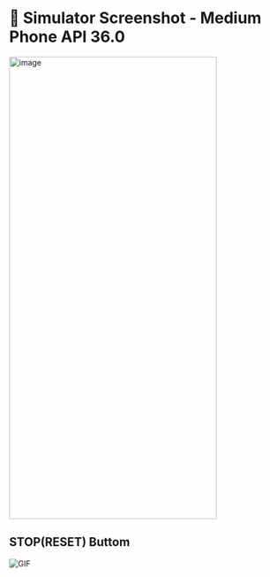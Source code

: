 # 📱 Simulator Screenshot - Medium Phone API 36.0  
<img width="376" height="836" alt="image" src="https://github.com/user-attachments/assets/b57e54c3-2234-4163-b4f6-94c3e1bff21b" />  

## STOP(RESET) Buttom  
![GIF](https://github.com/user-attachments/assets/cfd0f357-391f-412e-86a4-9428bd052915)
